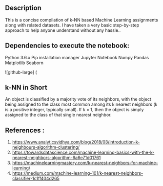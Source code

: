## Description
This is a concise compilation of k-NN based Machine Learning assignments along with related datasets. I have taken a very basic step-by-step approach to help anyone understand without any hassle..

## Dependencies to execute the notebook:
Python 3.6.x
Pip installation manager
Jupyter Notebook
Numpy
Pandas
Matplotlib
Seaborn

![github-large] (

## k-NN in Short
An object is classified by a majority vote of its neighbors, with the object being assigned to the class most common among its k nearest neighbors (k is a positive integer, typically small). If k = 1, then the object is simply assigned to the class of that single nearest neighbor.


## References :
1. https://www.analyticsvidhya.com/blog/2018/03/introduction-k-neighbours-algorithm-clustering/
2. https://towardsdatascience.com/machine-learning-basics-with-the-k-nearest-neighbors-algorithm-6a6e71d01761
3. https://machinelearningmastery.com/k-nearest-neighbors-for-machine-learning/
4. https://medium.com/machine-learning-101/k-nearest-neighbors-classifier-1c1ff404d265
